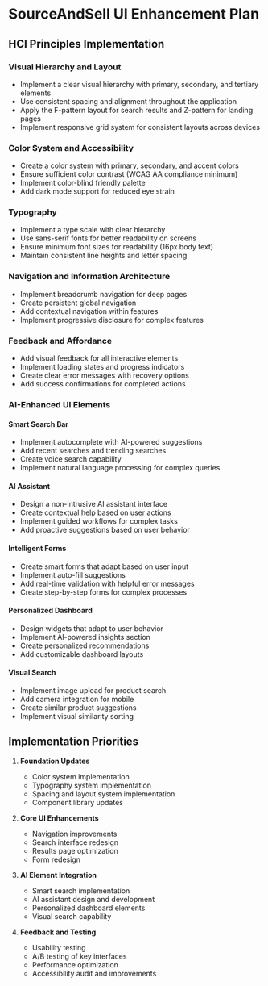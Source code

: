 # SourceAndSell UI Enhancement Plan

## HCI Principles Implementation

### Visual Hierarchy and Layout
- Implement a clear visual hierarchy with primary, secondary, and tertiary elements
- Use consistent spacing and alignment throughout the application
- Apply the F-pattern layout for search results and Z-pattern for landing pages
- Implement responsive grid system for consistent layouts across devices

### Color System and Accessibility
- Create a color system with primary, secondary, and accent colors
- Ensure sufficient color contrast (WCAG AA compliance minimum)
- Implement color-blind friendly palette
- Add dark mode support for reduced eye strain

### Typography
- Implement a type scale with clear hierarchy
- Use sans-serif fonts for better readability on screens
- Ensure minimum font sizes for readability (16px body text)
- Maintain consistent line heights and letter spacing

### Navigation and Information Architecture
- Implement breadcrumb navigation for deep pages
- Create persistent global navigation
- Add contextual navigation within features
- Implement progressive disclosure for complex features

### Feedback and Affordance
- Add visual feedback for all interactive elements
- Implement loading states and progress indicators
- Create clear error messages with recovery options
- Add success confirmations for completed actions

### AI-Enhanced UI Elements

#### Smart Search Bar
- Implement autocomplete with AI-powered suggestions
- Add recent searches and trending searches
- Create voice search capability
- Implement natural language processing for complex queries

#### AI Assistant
- Design a non-intrusive AI assistant interface
- Create contextual help based on user actions
- Implement guided workflows for complex tasks
- Add proactive suggestions based on user behavior

#### Intelligent Forms
- Create smart forms that adapt based on user input
- Implement auto-fill suggestions
- Add real-time validation with helpful error messages
- Create step-by-step forms for complex processes

#### Personalized Dashboard
- Design widgets that adapt to user behavior
- Implement AI-powered insights section
- Create personalized recommendations
- Add customizable dashboard layouts

#### Visual Search
- Implement image upload for product search
- Add camera integration for mobile
- Create similar product suggestions
- Implement visual similarity sorting

## Implementation Priorities

1. **Foundation Updates**
   - Color system implementation
   - Typography system implementation
   - Spacing and layout system implementation
   - Component library updates

2. **Core UI Enhancements**
   - Navigation improvements
   - Search interface redesign
   - Results page optimization
   - Form redesign

3. **AI Element Integration**
   - Smart search implementation
   - AI assistant design and development
   - Personalized dashboard elements
   - Visual search capability

4. **Feedback and Testing**
   - Usability testing
   - A/B testing of key interfaces
   - Performance optimization
   - Accessibility audit and improvements
